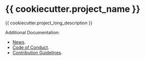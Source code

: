 # {{ cookiecutter.project_name }}
{{ cookiecutter.project_long_description }}

Additional Documentation:
* [News](NEWS.rst).
* [Code of Conduct](CODE_OF_CONDUCT.md).
* [Contribution Guidelines](CONTRIBUTING.md).
